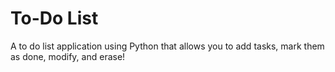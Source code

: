 # To-Do List

A to do list application using Python that allows you to add tasks, mark them as done, modify, and erase!
